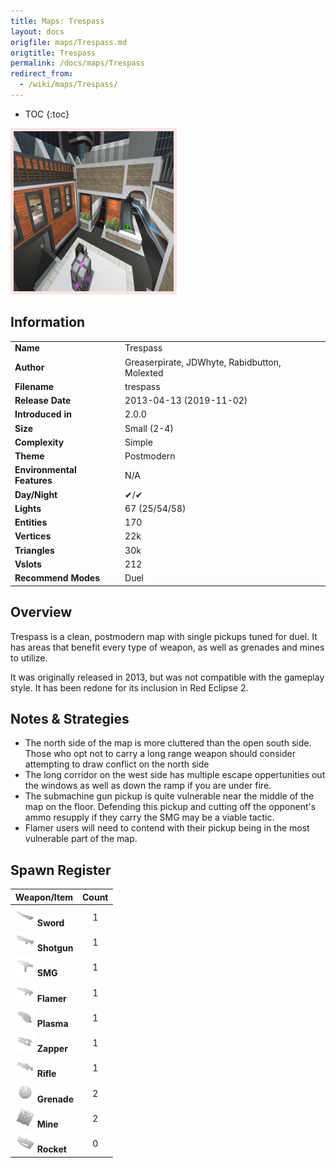 ```yaml
---
title: Maps: Trespass
layout: docs
origfile: maps/Trespass.md
origtitle: Trespass
permalink: /docs/maps/Trespass
redirect_from:
  - /wiki/maps/Trespass/
---
```

* TOC
{:toc}
<img style='border:5px solid #ffe0e0e0' src="../images/maps/trespass/trespass.png" width="256px" />

## Information

|                            |                                               |
|----------------------------|-----------------------------------------------|
| **Name**                   | Trespass                                      |
| **Author**                 | Greaserpirate, JDWhyte, Rabidbutton, Molexted |
| **Filename**               | trespass                                      |
| **Release Date**           | 2013-04-13 (2019-11-02)                       |
| **Introduced in**          | 2.0.0                                         |
| **Size**                   | Small (2-4)                                   |
| **Complexity**             | Simple                                        |
| **Theme**                  | Postmodern                                    |
| **Environmental Features** | N/A                                           |
| **Day/Night**              | ✔/✔                                           |
| **Lights**                 | 67 (25/54/58)                                 |
| **Entities**               | 170                                           |
| **Vertices**               | 22k                                           |
| **Triangles**              | 30k                                           |
| **Vslots**                 | 212                                           |
| **Recommend Modes**        | Duel                                          |

## Overview
Trespass is a clean, postmodern map with single pickups tuned for duel. It has areas that benefit every type of weapon, as well as grenades and mines to utilize.

It was originally released in 2013, but was not compatible with the gameplay style. It has been redone for its inclusion in Red Eclipse 2.


## Notes & Strategies

- The north side of the map is more cluttered than the open south side. Those who opt not to carry a long range weapon should consider attempting to draw conflict on the north side
- The long corridor on the west side has multiple escape oppertunities out the windows as well as down the ramp if you are under fire.
- The submachine gun pickup is quite vulnerable near the middle of the map on the floor. Defending this pickup and cutting off the opponent's ammo resupply if they carry the SMG may be a viable tactic.
- Flamer users will need to contend with their pickup being in the most vulnerable part of the map.

## Spawn Register

| Weapon/Item                                                         | Count |
|---------------------------------------------------------------------|:-----:|
| <img src="../images/weapons/sword.png" width="32px"/> **Sword**     |   1   |
| <img src="../images/weapons/shotgun.png" width="32px"/> **Shotgun** |   1   |
| <img src="../images/weapons/smg.png" width="32px"/> **SMG**         |   1   |
| <img src="../images/weapons/flamer.png" width="32px"/> **Flamer**   |   1   |
| <img src="../images/weapons/plasma.png" width="32px"/> **Plasma**   |   1   |
| <img src="../images/weapons/zapper.png" width="32px"/> **Zapper**   |   1   |
| <img src="../images/weapons/rifle.png" width="32px"/> **Rifle**     |   1   |
| <img src="../images/weapons/grenade.png" width="32px"/> **Grenade** |   2   |
| <img src="../images/weapons/mine.png" width="32px"/> **Mine**       |   2   |
| <img src="../images/weapons/rocket.png" width="32px"/> **Rocket**   |   0   |
